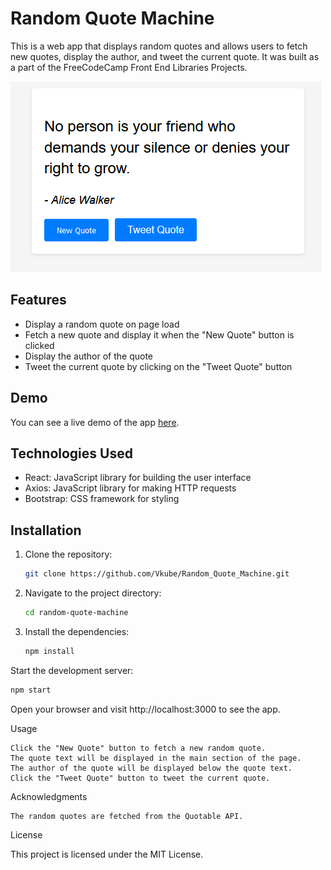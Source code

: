 # Random Quote Machine

This is a web app that displays random quotes and allows users to fetch new quotes, display the author, and tweet the current quote. It was built as a part of the FreeCodeCamp Front End Libraries Projects.

![Random Quote Machine Screenshot](screenshotRandomMachine.PNG)

## Features

- Display a random quote on page load
- Fetch a new quote and display it when the "New Quote" button is clicked
- Display the author of the quote
- Tweet the current quote by clicking on the "Tweet Quote" button

## Demo

You can see a live demo of the app [here](http://random-quote-machine-app.surge.sh/).

## Technologies Used

- React: JavaScript library for building the user interface
- Axios: JavaScript library for making HTTP requests
- Bootstrap: CSS framework for styling

## Installation

1. Clone the repository:

   ```bash
   git clone https://github.com/Vkube/Random_Quote_Machine.git
   ```
2. Navigate to the project directory:
    ```bash
   cd random-quote-machine
    ```

3. Install the dependencies:
   ```bash
   npm install
   ```
Start the development server:

```bash
npm start
```

Open your browser and visit http://localhost:3000 to see the app.

Usage

    Click the "New Quote" button to fetch a new random quote.
    The quote text will be displayed in the main section of the page.
    The author of the quote will be displayed below the quote text.
    Click the "Tweet Quote" button to tweet the current quote.

Acknowledgments

    The random quotes are fetched from the Quotable API.

License

This project is licensed under the MIT License.
